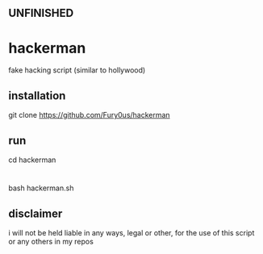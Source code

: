 ## UNFINISHED
# hackerman
fake hacking  script (similar to hollywood)
## installation
git clone https://github.com/Fury0us/hackerman
## run
cd hackerman
#
bash hackerman.sh
## disclaimer
i will not be held liable in any ways, legal or other, for the use of this script or any others in my repos
